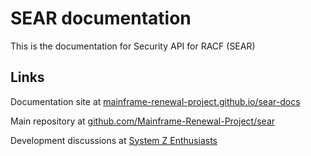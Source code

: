 # SEAR documentation

This is the documentation for Security API for RACF (SEAR)

## Links

Documentation site at [mainframe-renewal-project.github.io/sear-docs](https://mainframe-renewal-project.github.io/sear-docs/)

Main repository at [github.com/Mainframe-Renewal-Project/sear](https://github.com/Mainframe-Renewal-Project/sear)

Development discussions at [System Z Enthusiasts](https://discord.gg/sze)
